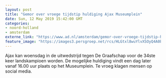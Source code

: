 ```yaml
---
layout: post
title: "Gemor over vroege tijdstip huldiging Ajax Museumplein"
date: Sun, 12 May 2019 15:42:00 GMT
categories: 
- noord-holland 
- amsterdam 
externe_link: "https://www.ad.nl/amsterdam/gemor-over-vroege-tijdstip-huldiging-ajax-museumplein~ad67a535/"
feature_image: "https://images3.persgroep.net/rcs/HLGtxl8wuYlvXSOyQ4A0bD9_7cM/diocontent/148115161/_fitwidth/400/?appId=21791a8992982cd8da851550a453bd7f&quality=0.7"
---
```


Ajax kan woensdag in de uitwedstrijd tegen De Graafschap voor de 34ste keer landskampioen worden. De mogelijke huldiging vindt een dag later vanaf 16.00 uur plaats op het Museumplein. Te vroeg klagen mensen op social media.
